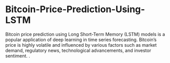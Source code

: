 # Bitcoin-Price-Prediction-Using-LSTM
Bitcoin price prediction using Long Short-Term Memory (LSTM) models is a popular application of deep learning in time series forecasting. Bitcoin’s price is highly volatile and influenced by various factors such as market demand, regulatory news, technological advancements, and investor sentiment. .
